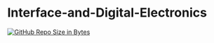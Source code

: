 # Interface-and-Digital-Electronics
[![GitHub Repo Size in Bytes](https://img.shields.io/github/languages/code-size/cjl4945/Interface-and-Digital-Electronics)](https://github.com/cjl4945/Interface-and-Digital-Electronics)
